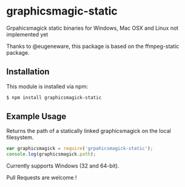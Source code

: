 # graphicsmagic-static

Grpahicsmagick static binaries for Windows, Mac OSX and Linux not implemented yet

Thanks to @eugeneware, this package is based on the ffmpeg-static package.

## Installation

This module is installed via npm:

``` bash
$ npm install graphicsmagick-static
```

## Example Usage

Returns the path of a statically linked graphicsmagick on the local filesystem.

``` js
var graphicsmagick = require('grpahicsmagick-static');
console.log(graphicsmagick.path);

```

Currently supports Windows (32 and 64-bit).

Pull Requests are welcome !
